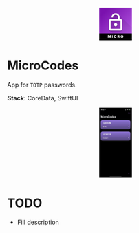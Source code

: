 <p align="center">
<img src="../assets/MicroCodes-icon.png" width="15%" alt="MicroCodes Logo" />
</p>

#  MicroCodes

App for `TOTP` passwords.

**Stack**: CoreData, SwiftUI

<p align="center">
<img src="../assets/MicroCodes-01.jpg" width="15%" alt="MicroTime Screenshot" />
</p>

# TODO

- Fill description
